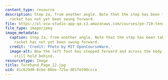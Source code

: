 ```yaml
---
content_type: resource
description: Step 2a, from another angle. Note that the step has been taken, but the
  racket has not yet been swung forward.
file: https://ol-ocw-studio-app-qa.s3.amazonaws.com/courses/pe-710-tennis-spring-2007/41c629d08cbe86be725ad01fe590ccca_forehand_Page_12.jpg
file_type: image/jpeg
image_metadata:
  caption: Step 2a, from another angle. Note that the step has been taken, but the
    racket has not yet been swung forward.
  credit: 'Credit: Photo by MIT OpenCourseWare.'
  image-alt: Now the left foot has stepped forward and across the body, with the racket
    still held behind.
resourcetype: Image
title: forehand_Page_12.jpg
uid: 41c629d0-8cbe-86be-725a-d01fe590ccca
---
```

